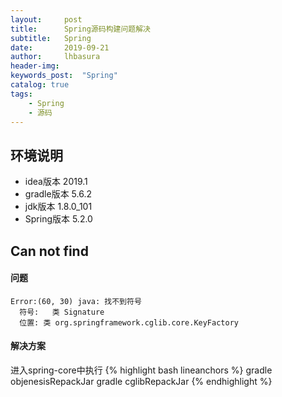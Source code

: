 ```yaml
---  
layout:     post
title:      Spring源码构建问题解决
subtitle:   Spring
date:       2019-09-21
author:     lhbasura
header-img: 
keywords_post:  "Spring"
catalog: true
tags:
    - Spring
    - 源码  
---  
```

## 环境说明

* idea版本 2019.1
* gradle版本 5.6.2
* jdk版本 1.8.0_101 
* Spring版本 5.2.0

## Can not find
#### 问题
```
Error:(60, 30) java: 找不到符号
  符号:   类 Signature
  位置: 类 org.springframework.cglib.core.KeyFactory
```
#### 解决方案
进入spring-core中执行
{% highlight bash lineanchors %}
gradle objenesisRepackJar
gradle cglibRepackJar
{% endhighlight %}